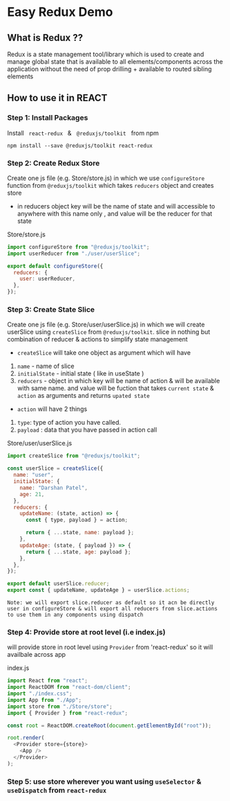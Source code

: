 # Easy Redux Demo

## What is Redux ??

Redux is a state management tool/library which is used to create and manage global state that is available to all elements/components across the application without the need of prop drilling + available to routed sibling elements

## How to use it in REACT

### Step 1: Install Packages

Install <code> react-redux </code> & &nbsp; <code>@reduxjs/toolkit</code> &nbsp; from npm

```
npm install --save @reduxjs/toolkit react-redux
```

### Step 2: Create Redux Store

Create one js file (e.g. Store/store.js) in which we use `configureStore` function from `@reduxjs/toolkit` which takes `reducers` object and creates store

- in reducers object key will be the name of state and will accessible to anywhere with this name only , and value will be the reducer for that state

Store/store.js

```javascript
import configureStore from "@reduxjs/toolkit";
import userReducer from "./user/userSlice";

export default configureStore({
  reducers: {
    user: userReducer,
  },
});
```

### Step 3: Create State Slice

Create one js file (e.g. Store/user/userSlice.js) in which we will create userSlice using `createSlice` from `@reduxjs/toolkit`. slice in nothing but combination of reducer & actions to simplify state management

- `createSlice` will take one object as argument which will have

1. `name` - name of slice
2. `initialState` - initial state ( like in useState )
3. `reducers` - object in which key will be name of action & will be available with same name. and value will be fuction that takes `current state` & `action` as arguments and returns `upated state`

- `action` will have 2 things

1. `type`: type of action you have called.
2. `payload` : data that you have passed in action call

Store/user/userSlice.js

```javascript
import createSlice from "@reduxjs/toolkit";

const userSlice = createSlice({
  name: "user",
  initialState: {
    name: "Darshan Patel",
    age: 21,
  },
  reducers: {
    updateName: (state, action) => {
      const { type, payload } = action;

      return { ...state, name: payload };
    },
    updateAge: (state, { payload }) => {
      return { ...state, age: payload };
    },
  },
});

export default userSlice.reducer;
export const { updateName, updateAge } = userSlice.actions;
```

```
Note: we will export slice.reducer as default so it acn be directly user in configureStore & will export all reducers from slice.actions to use them in any components using dispatch
```

### Step 4: Provide store at root level (i.e index.js)

will provide store in root level using `Provider` from 'react-redux' so it will availbale across app

index.js

```javascript
import React from "react";
import ReactDOM from "react-dom/client";
import "./index.css";
import App from "./App";
import store from "./Store/store";
import { Provider } from "react-redux";

const root = ReactDOM.createRoot(document.getElementById("root"));

root.render(
  <Provider store={store}>
    <App />
  </Provider>
);
```

### Step 5: use store wherever you want using `useSelector` & `useDispatch` from `react-redux`
